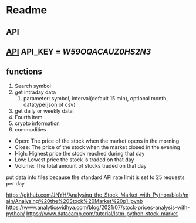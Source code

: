 # Readme
## API
[API](https://www.alphavantage.co/documentation/)
**API_KEY** = *W59OQACAUZ0HS2N3*
---------------
## functions

1. Search symbol
2. get intraday data
   1. parameter: symbol, interval(default 15 min), optional month, datatype(json of csv)
3. get daily or weekly data
4. Fourth item
5. crypto information
6. commodities



* Open: The price of the stock when the market opens in the morning
* Close: The price of the stock when the market closed in the evening
* High: Highest price the stock reached during that day
* Low: Lowest price the stock is traded on that day
* Volume: The total amount of stocks traded on that day

put data into files because the standard API rate limit is set to 25 requests per day

https://github.com/JNYH/Analysing_the_Stock_Market_with_Python/blob/main/Analysing%20the%20Stock%20Market%20p1.ipynb
https://www.analyticsvidhya.com/blog/2021/07/stock-prices-analysis-with-python/
https://www.datacamp.com/tutorial/lstm-python-stock-market
